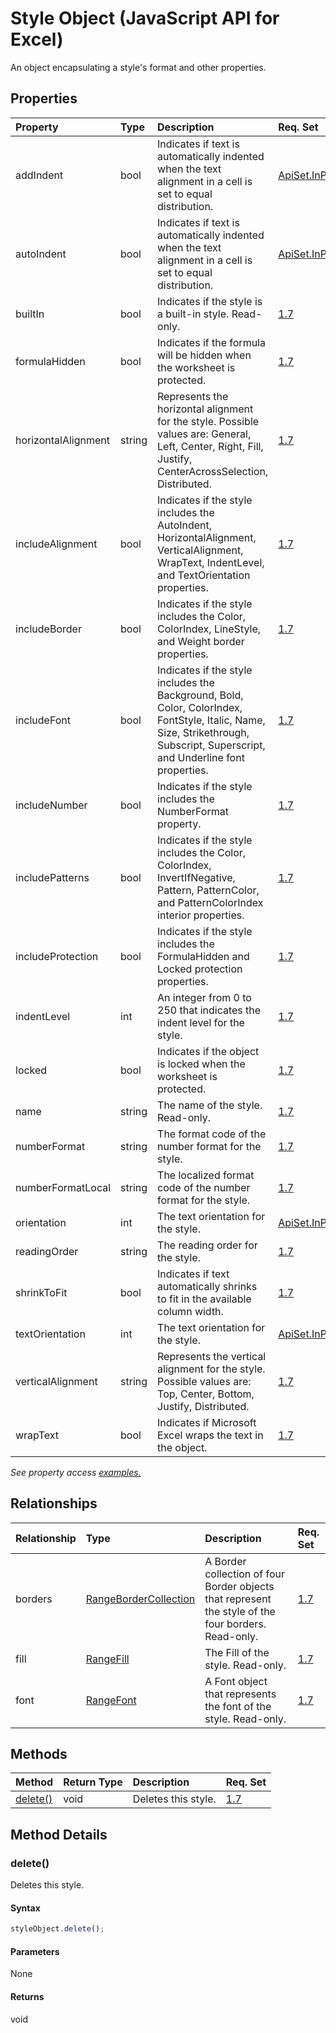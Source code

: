 # Style Object (JavaScript API for Excel)

An object encapsulating a style's format and other properties.

## Properties

| Property	   | Type	|Description| Req. Set|
|:---------------|:--------|:----------|:----|
|addIndent|bool|Indicates if text is automatically indented when the text alignment in a cell is set to equal distribution.|[ApiSet.InProgressFeatures.LikelyMovedTo18BecauseOfBackCompat](../requirement-sets/excel-api-requirement-sets.md)|
|autoIndent|bool|Indicates if text is automatically indented when the text alignment in a cell is set to equal distribution.|[ApiSet.InProgressFeatures.LikelyMovedTo18BecauseOfBackCompat](../requirement-sets/excel-api-requirement-sets.md)|
|builtIn|bool|Indicates if the style is a built-in style. Read-only.|[1.7](../requirement-sets/excel-api-requirement-sets.md)|
|formulaHidden|bool|Indicates if the formula will be hidden when the worksheet is protected.|[1.7](../requirement-sets/excel-api-requirement-sets.md)|
|horizontalAlignment|string|Represents the horizontal alignment for the style. Possible values are: General, Left, Center, Right, Fill, Justify, CenterAcrossSelection, Distributed.|[1.7](../requirement-sets/excel-api-requirement-sets.md)|
|includeAlignment|bool|Indicates if the style includes the AutoIndent, HorizontalAlignment, VerticalAlignment, WrapText, IndentLevel, and TextOrientation properties.|[1.7](../requirement-sets/excel-api-requirement-sets.md)|
|includeBorder|bool|Indicates if the style includes the Color, ColorIndex, LineStyle, and Weight border properties.|[1.7](../requirement-sets/excel-api-requirement-sets.md)|
|includeFont|bool|Indicates if the style includes the Background, Bold, Color, ColorIndex, FontStyle, Italic, Name, Size, Strikethrough, Subscript, Superscript, and Underline font properties.|[1.7](../requirement-sets/excel-api-requirement-sets.md)|
|includeNumber|bool|Indicates if the style includes the NumberFormat property.|[1.7](../requirement-sets/excel-api-requirement-sets.md)|
|includePatterns|bool|Indicates if the style includes the Color, ColorIndex, InvertIfNegative, Pattern, PatternColor, and PatternColorIndex interior properties.|[1.7](../requirement-sets/excel-api-requirement-sets.md)|
|includeProtection|bool|Indicates if the style includes the FormulaHidden and Locked protection properties.|[1.7](../requirement-sets/excel-api-requirement-sets.md)|
|indentLevel|int|An integer from 0 to 250 that indicates the indent level for the style.|[1.7](../requirement-sets/excel-api-requirement-sets.md)|
|locked|bool|Indicates if the object is locked when the worksheet is protected.|[1.7](../requirement-sets/excel-api-requirement-sets.md)|
|name|string|The name of the style. Read-only.|[1.7](../requirement-sets/excel-api-requirement-sets.md)|
|numberFormat|string|The format code of the number format for the style.|[1.7](../requirement-sets/excel-api-requirement-sets.md)|
|numberFormatLocal|string|The localized format code of the number format for the style.|[1.7](../requirement-sets/excel-api-requirement-sets.md)|
|orientation|int|The text orientation for the style.|[ApiSet.InProgressFeatures.LikelyMovedTo18BecauseOfBackCompat](../requirement-sets/excel-api-requirement-sets.md)|
|readingOrder|string|The reading order for the style.|[1.7](../requirement-sets/excel-api-requirement-sets.md)|
|shrinkToFit|bool|Indicates if text automatically shrinks to fit in the available column width.|[1.7](../requirement-sets/excel-api-requirement-sets.md)|
|textOrientation|int|The text orientation for the style.|[ApiSet.InProgressFeatures.LikelyMovedTo18BecauseOfBackCompat](../requirement-sets/excel-api-requirement-sets.md)|
|verticalAlignment|string|Represents the vertical alignment for the style. Possible values are: Top, Center, Bottom, Justify, Distributed.|[1.7](../requirement-sets/excel-api-requirement-sets.md)|
|wrapText|bool|Indicates if Microsoft Excel wraps the text in the object.|[1.7](../requirement-sets/excel-api-requirement-sets.md)|

_See property access [examples.](#property-access-examples)_

## Relationships
| Relationship | Type	|Description| Req. Set|
|:---------------|:--------|:----------|:----|
|borders|[RangeBorderCollection](rangebordercollection.md)|A Border collection of four Border objects that represent the style of the four borders. Read-only.|[1.7](../requirement-sets/excel-api-requirement-sets.md)|
|fill|[RangeFill](rangefill.md)|The Fill of the style. Read-only.|[1.7](../requirement-sets/excel-api-requirement-sets.md)|
|font|[RangeFont](rangefont.md)|A Font object that represents the font of the style. Read-only.|[1.7](../requirement-sets/excel-api-requirement-sets.md)|

## Methods

| Method		   | Return Type	|Description| Req. Set|
|:---------------|:--------|:----------|:----|
|[delete()](#delete)|void|Deletes this style.|[1.7](../requirement-sets/excel-api-requirement-sets.md)|

## Method Details


### delete()
Deletes this style.

#### Syntax
```js
styleObject.delete();
```

#### Parameters
None

#### Returns
void
